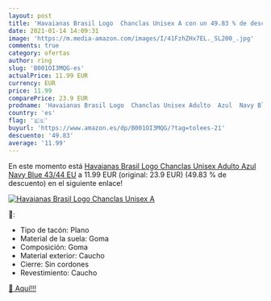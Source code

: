 ```yaml
---
layout: post
title: 'Havaianas Brasil Logo  Chanclas Unisex A con un 49.83 % de descuento'
date: 2021-01-14 14:09:31
image: 'https://m.media-amazon.com/images/I/41FzhZHx7EL._SL200_.jpg'
comments: true
category: ofertas
author: ring
slug: 'B001OI3MQG-es'
actualPrice: 11.99 EUR
currency: EUR
price: 11.99
comparePrice: 23.9 EUR
prodname: 'Havaianas Brasil Logo  Chanclas Unisex Adulto  Azul  Navy Blue   43/44 EU'
country: 'es'
flag: '🇪🇸'
buyurl: 'https://www.amazon.es/dp/B001OI3MQG/?tag=tolees-21'
descuento: '49.83'
average: '11.99'
---
```


En este momento está [Havaianas Brasil Logo  Chanclas Unisex Adulto  Azul  Navy Blue   43/44 EU](https://www.amazon.es/dp/B001OI3MQG/?tag=tolees-21) a 11.99 EUR (original: 23.9 EUR) (49.83 %  de descuento) en el siguiente enlace!

[![Havaianas Brasil Logo  Chanclas Unisex A](https://m.media-amazon.com/images/I/41FzhZHx7EL._SL200_.jpg)](https://www.amazon.es/dp/B001OI3MQG/?tag=tolees-21)

🔎:

- Tipo de tacón: Plano
- Material de la suela: Goma
- Composición: Goma
- Material exterior: Caucho
- Cierre: Sin cordones
- Revestimiento: Caucho

[🛒 Aquí!!!](https://www.amazon.es/dp/B001OI3MQG/?tag=tolees-21)
